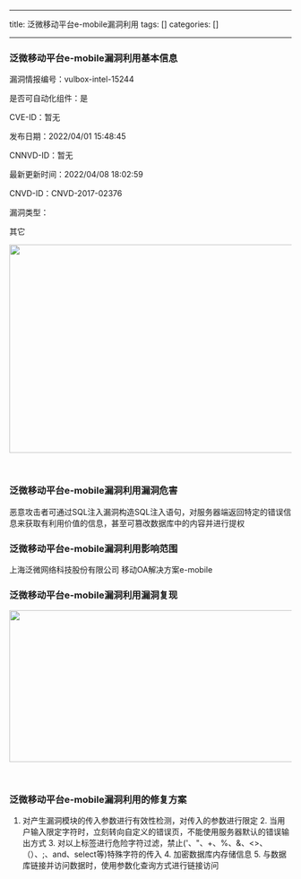 
--- 
title:  泛微移动平台e-mobile漏洞利用 
tags: []
categories: [] 

---
### 泛微移动平台e-mobile漏洞利用基本信息

漏洞情报编号：vulbox-intel-15244

是否可自动化组件：是

CVE-ID：暂无

发布日期：2022/04/01 15:48:45

CNNVD-ID：暂无

最新更新时间：2022/04/08 18:02:59

CNVD-ID：CNVD-2017-02376

漏洞类型：

其它

<img alt="" height="372" src="https://img-blog.csdnimg.cn/da7de20ca0484ed7a27bfdddf96495ed.png" width="825">

 

### 泛微移动平台e-mobile漏洞利用漏洞危害

恶意攻击者可通过SQL注入漏洞构造SQL注入语句，对服务器端返回特定的错误信息来获取有利用价值的信息，甚至可篡改数据库中的内容并进行提权

### 泛微移动平台e-mobile漏洞利用影响范围

上海泛微网络科技股份有限公司 移动OA解决方案e-mobile

### 泛微移动平台e-mobile漏洞利用漏洞复现

<img alt="" height="271" src="https://img-blog.csdnimg.cn/2fa9d34024714c4d85823d8fdbb52e0e.png" width="670">

 

### 泛微移动平台e-mobile漏洞利用的修复方案

1. 对产生漏洞模块的传入参数进行有效性检测，对传入的参数进行限定 2. 当用户输入限定字符时，立刻转向自定义的错误页，不能使用服务器默认的错误输出方式 3. 对以上标签进行危险字符过滤，禁止('、"、+、%、&amp;、&lt;&gt;、（）、;、and、select等)特殊字符的传入 4. 加密数据库内存储信息 5. 与数据库链接并访问数据时，使用参数化查询方式进行链接访问

 
